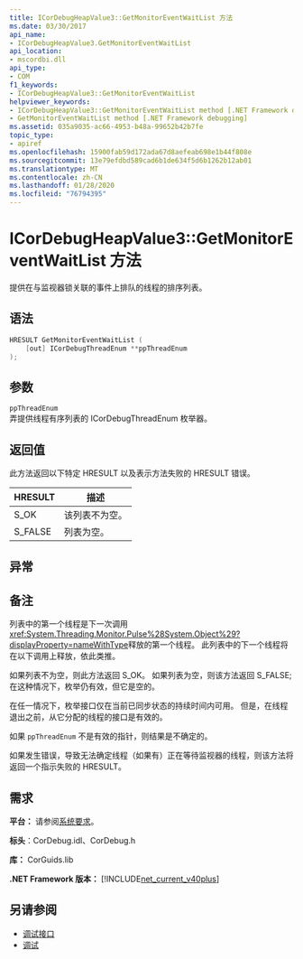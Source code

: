 ```yaml
---
title: ICorDebugHeapValue3::GetMonitorEventWaitList 方法
ms.date: 03/30/2017
api_name:
- ICorDebugHeapValue3.GetMonitorEventWaitList
api_location:
- mscordbi.dll
api_type:
- COM
f1_keywords:
- ICorDebugHeapValue3::GetMonitorEventWaitList
helpviewer_keywords:
- ICorDebugHeapValue3::GetMonitorEventWaitList method [.NET Framework debugging]
- GetMonitorEventWaitList method [.NET Framework debugging]
ms.assetid: 035a9035-ac66-4953-b48a-99652b42b7fe
topic_type:
- apiref
ms.openlocfilehash: 15900fab59d172ada67d8aefeab698e1b44f808e
ms.sourcegitcommit: 13e79efdbd589cad6b1de634f5d6b1262b12ab01
ms.translationtype: MT
ms.contentlocale: zh-CN
ms.lasthandoff: 01/28/2020
ms.locfileid: "76794395"
---
```

# <a name="icordebugheapvalue3getmonitoreventwaitlist-method"></a>ICorDebugHeapValue3::GetMonitorEventWaitList 方法
提供在与监视器锁关联的事件上排队的线程的排序列表。  
  
## <a name="syntax"></a>语法  
  
```cpp  
HRESULT GetMonitorEventWaitList (  
    [out] ICorDebugThreadEnum **ppThreadEnum  
);  
```  
  
## <a name="parameters"></a>参数  
 `ppThreadEnum`  
 弄提供线程有序列表的 ICorDebugThreadEnum 枚举器。  
  
## <a name="return-value"></a>返回值  
 此方法返回以下特定 HRESULT 以及表示方法失败的 HRESULT 错误。  
  
|HRESULT|描述|  
|-------------|-----------------|  
|S_OK|该列表不为空。|  
|S_FALSE|列表为空。|  
  
## <a name="exceptions"></a>异常  
  
## <a name="remarks"></a>备注  
 列表中的第一个线程是下一次调用 <xref:System.Threading.Monitor.Pulse%28System.Object%29?displayProperty=nameWithType>释放的第一个线程。 此列表中的下一个线程将在以下调用上释放，依此类推。  
  
 如果列表不为空，则此方法返回 S_OK。 如果列表为空，则该方法返回 S_FALSE;在这种情况下，枚举仍有效，但它是空的。  
  
 在任一情况下，枚举接口仅在当前已同步状态的持续时间内可用。 但是，在线程退出之前，从它分配的线程的接口是有效的。  
  
 如果 `ppThreadEnum` 不是有效的指针，则结果是不确定的。  
  
 如果发生错误，导致无法确定线程（如果有）正在等待监视器的线程，则该方法将返回一个指示失败的 HRESULT。  
  
## <a name="requirements"></a>需求  
 **平台：** 请参阅[系统要求](../../../../docs/framework/get-started/system-requirements.md)。  
  
 **标头**：CorDebug.idl、CorDebug.h  
  
 **库：** CorGuids.lib  
  
 **.NET Framework 版本：** [!INCLUDE[net_current_v40plus](../../../../includes/net-current-v40plus-md.md)]  
  
## <a name="see-also"></a>另请参阅

- [调试接口](debugging-interfaces.md)
- [调试](index.md)
